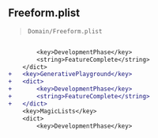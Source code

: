## Freeform.plist

> `Domain/Freeform.plist`

```diff

 		<key>DevelopmentPhase</key>
 		<string>FeatureComplete</string>
 	</dict>
+	<key>GenerativePlayground</key>
+	<dict>
+		<key>DevelopmentPhase</key>
+		<string>FeatureComplete</string>
+	</dict>
 	<key>MagicLists</key>
 	<dict>
 		<key>DevelopmentPhase</key>

```
